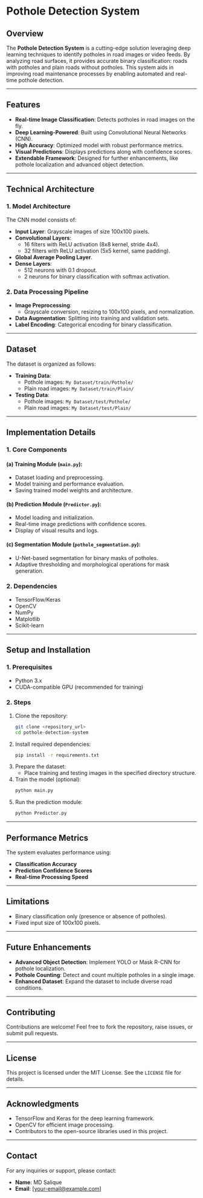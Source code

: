 # Pothole Detection System

## Overview

The **Pothole Detection System** is a cutting-edge solution leveraging deep learning techniques to identify potholes in road images or video feeds. By analyzing road surfaces, it provides accurate binary classification: roads with potholes and plain roads without potholes. This system aids in improving road maintenance processes by enabling automated and real-time pothole detection.

---

## Features

- **Real-time Image Classification**: Detects potholes in road images on the fly.
- **Deep Learning-Powered**: Built using Convolutional Neural Networks (CNN).
- **High Accuracy**: Optimized model with robust performance metrics.
- **Visual Predictions**: Displays predictions along with confidence scores.
- **Extendable Framework**: Designed for further enhancements, like pothole localization and advanced object detection.

---

## Technical Architecture

### 1. **Model Architecture**

The CNN model consists of:

- **Input Layer**: Grayscale images of size 100x100 pixels.
- **Convolutional Layers**:
  - 16 filters with ReLU activation (8x8 kernel, stride 4x4).
  - 32 filters with ReLU activation (5x5 kernel, same padding).
- **Global Average Pooling Layer**.
- **Dense Layers**:
  - 512 neurons with 0.1 dropout.
  - 2 neurons for binary classification with softmax activation.

### 2. **Data Processing Pipeline**

- **Image Preprocessing**:
  - Grayscale conversion, resizing to 100x100 pixels, and normalization.
- **Data Augmentation**: Splitting into training and validation sets.
- **Label Encoding**: Categorical encoding for binary classification.

---

## Dataset

The dataset is organized as follows:

- **Training Data**:
  - Pothole images: `My Dataset/train/Pothole/`
  - Plain road images: `My Dataset/train/Plain/`
- **Testing Data**:
  - Pothole images: `My Dataset/test/Pothole/`
  - Plain road images: `My Dataset/test/Plain/`

---

## Implementation Details

### 1. **Core Components**

#### (a) Training Module (`main.py`):

- Dataset loading and preprocessing.
- Model training and performance evaluation.
- Saving trained model weights and architecture.

#### (b) Prediction Module (`Predictor.py`):

- Model loading and initialization.
- Real-time image predictions with confidence scores.
- Display of visual results and logs.

#### (c) Segmentation Module (`pothole_segmentation.py`):

- U-Net-based segmentation for binary masks of potholes.
- Adaptive thresholding and morphological operations for mask generation.

### 2. **Dependencies**

- TensorFlow/Keras
- OpenCV
- NumPy
- Matplotlib
- Scikit-learn

---

## Setup and Installation

### 1. **Prerequisites**

- Python 3.x
- CUDA-compatible GPU (recommended for training)

### 2. **Steps**

1. Clone the repository:
   ```bash
   git clone <repository_url>
   cd pothole-detection-system
   ```
2. Install required dependencies:
   ```bash
   pip install -r requirements.txt
   ```
3. Prepare the dataset:
   - Place training and testing images in the specified directory structure.
4. Train the model (optional):
   ```bash
   python main.py
   ```
5. Run the prediction module:
   ```bash
   python Predictor.py
   ```

---

## Performance Metrics

The system evaluates performance using:

- **Classification Accuracy**
- **Prediction Confidence Scores**
- **Real-time Processing Speed**

---

## Limitations

- Binary classification only (presence or absence of potholes).
- Fixed input size of 100x100 pixels.

---

## Future Enhancements

- **Advanced Object Detection**: Implement YOLO or Mask R-CNN for pothole localization.
- **Pothole Counting**: Detect and count multiple potholes in a single image.
- **Enhanced Dataset**: Expand the dataset to include diverse road conditions.

---

## Contributing

Contributions are welcome! Feel free to fork the repository, raise issues, or submit pull requests.

---

## License

This project is licensed under the MIT License. See the `LICENSE` file for details.

---

## Acknowledgments

- TensorFlow and Keras for the deep learning framework.
- OpenCV for efficient image processing.
- Contributors to the open-source libraries used in this project.

---

## Contact

For any inquiries or support, please contact:

- **Name**: MD Salique
- **Email**: [[your-email@example.com](mailto\:your-email@example.com)]




